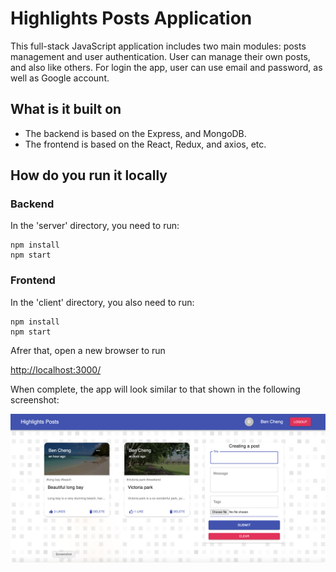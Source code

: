# Highlights Posts Application

This full-stack JavaScript application includes two main modules: posts management and user authentication. User can manage their own posts, and also like others. For login the app, user can use email and password, as well as Google account.

## What is it built on

- The backend is based on the Express, and MongoDB.
- The frontend is based on the React, Redux, and axios, etc.

## How do you run it locally

### Backend

In the 'server' directory, you need to run:

```
npm install
npm start
```

### Frontend

In the 'client' directory, you also need to run:

```
npm install
npm start
```

Afrer that, open a new browser to run

<http://localhost:3000/>

When complete, the app will look similar to that shown in the following screenshot:

![](./Screenshot.png)
